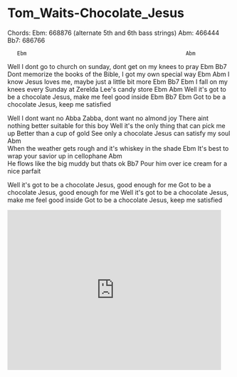 # Tom_Waits-Chocolate_Jesus

Chords:
Ebm: 668876 (alternate 5th and 6th bass strings)
Abm: 466444
Bb7: 686766

       Ebm                                                  Abm
Well I dont go to church on sunday, dont get on my knees to pray
                               Ebm      Bb7
Dont memorize the books of the Bible, I got my own special way
Ebm                                            Abm
I know Jesus loves me, maybe just a little bit more
                         Ebm         Bb7               Ebm
I fall on my knees every Sunday at Zerelda Lee's candy store
          Ebm                                              Abm
Well it's got to be a chocolate Jesus, make me feel good inside
                      Ebm    Bb7          Ebm
Got to be a chocolate Jesus, keep me satisfied

Well I dont want no Abba Zabba, dont want no almond joy
There aint nothing better suitable for this boy
Well it's the only thing that can pick me up
Better than a cup of gold
See only a chocolate Jesus can satisfy my soul
         Abm                                       
When the weather gets rough and it's whiskey in the shade
                                    Ebm
It's best to wrap your savior up in cellophane
   Abm                                  
He flows like the big muddy but thats ok 
Bb7
Pour him over ice cream for a nice parfait

Well it's got to be a chocolate Jesus, good enough for me
Got to be a chocolate Jesus, good enough for me
Well it's got to be a chocolate Jesus, make me feel good inside
Got to be a chocolate Jesus, keep me satisfied

<iframe width="480" height="360" src="https://www.youtube.com/embed/m5kHx1itU8c" frameborder="0" allowfullscreen></iframe>
